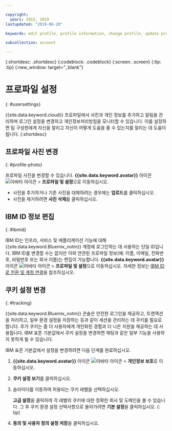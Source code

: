 ```yaml
---

copyright:
  years: 2015, 2019
lastupdated: "2019-06-20"

keywords: edit profile, profile information, change profile, update profile, cookies, tracking, privacy, set up profile

subcollection: account

---
```


{:shortdesc: .shortdesc}
{:codeblock: .codeblock}
{:screen: .screen}
{:tip: .tip}
{:new_window: target="_blank"}

# 프로파일 설정
{: #usersettings}

{{site.data.keyword.cloud}} 프로파일에서 사진과 개인 정보를 추가하고 알림을 관리하며 로그인 설정을 변경하고 개인정보처리방침을 모니터할 수 있습니다. 이를 설정하면 팀 구성원에게 자신을 알리고 자신이 어떻게 도움을 줄 수 있는지를 알리는 데 도움이 됩니다.
{:shortdesc}


## 프로파일 사진 변경
{: #profile-photo}

프로파일 사진을 변경할 수 있습니다. **{{site.data.keyword.avatar}}** 아이콘 ![아바타 아이콘](../icons/i-avatar-icon.svg) &gt; **프로파일 및 설정**으로 이동하십시오.

  * 사진을 추가하거나 기존 사진을 대체하려는 경우에는 **업로드**를 클릭하십시오.
  * 사진을 제거하려면 **사진 삭제**를 클릭하십시오.


## IBM ID 정보 편집
{: #ibmid}

IBM ID는 인프라, 서비스 및 애플리케이션 기능에 대해 {{site.data.keyword.Bluemix_notm}} 계정에 로그인하는 데 사용하는 단일 ID입니다. IBM ID를 변경할 수는 없지만 이와 연관된 프로파일 정보(예: 이름, 이메일, 전화번호, 비밀번호 또는 회사 이름)는 편집이 가능합니다. **{{site.data.keyword.avatar}}** 아이콘 ![아바타 아이콘](../icons/i-avatar-icon.svg) &gt; **프로파일 및 설정**으로 이동하십시오. 자세한 정보는 [IBM ID로 전환 및 계정 연결](/docs/account?topic=account-unifyingaccounts)을 참조하십시오.


## 쿠키 설정 변경
{: #tracking}

{{site.data.keyword.Bluemix_notm}} 콘솔은 안전한 로그인을 제공하고, 트랜잭션을 처리하고, 일부 환경 설정을 저장하는 등과 같이 세션을 관리하는 데 쿠키를 필요로 합니다. 추가 쿠키는 좀 더 사용자에게 개인화된 경험과 더 나은 지원을 제공하는 데 사용됩니다. IBM 표준 기본값에서 쿠키 설정을 변경하면 채팅과 같은 일부 기능을 사용하지 못하게 될 수 있습니다.

IBM 표준 기본값에서 설정을 변경하려면 다음 단계를 완료하십시오.
1. **{{site.data.keyword.avatar}}** 아이콘 ![아바타 아이콘](../icons/i-avatar-icon.svg) &gt; **개인정보 보호**로 이동하십시오.
1. **쿠키 설정 보기**를 클릭하십시오.
1. 슬라이더를 이동하여 허용되는 쿠키 레벨을 선택하십시오.

   **고급 설정**을 클릭하여 각 레벨의 쿠키에 대한 정확한 회사 및 도메인을 볼 수 있습니다. 그 후 쿠키 환경 설정 선택사항으로 돌아가려면 **기본 설정**을 클릭하십시오.
   {: tip}
1. **동의 및 사용자 정의 설정 저장**을 클릭하십시오.

